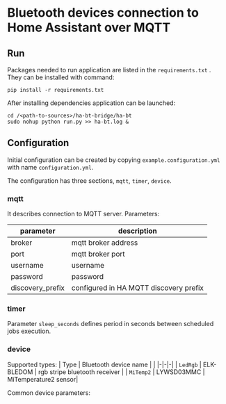 # Bluetooth devices connection to Home Assistant over MQTT

## Run

Packages needed to run application are listed in the `requirements.txt` .
They can be installed with command:
```
pip install -r requirements.txt
```
After installing dependencies application can be launched:

```
cd /<path-to-sources>/ha-bt-bridge/ha-bt
sudo nohup python run.py >> ha-bt.log &
```

## Configuration

Initial configuration can be created by copying `example.configuration.yml` 
with name `configuration.yml`.

The configuration has three sections, `mqtt`, `timer`, `device`.

### mqtt

It describes connection to MQTT server. Parameters:

| parameter| description |
|-|-|
|broker          | mqtt broker address|
|port            | mqtt broker port |
|username        | username |
|password        | password |
|discovery_prefix| configured in HA MQTT discovery prefix |

### timer

Parameter `sleep_seconds` defines period in seconds between scheduled jobs execution.

### device
Supported types:
| Type | Bluetooth device name | |
|-|-|-|
| `LedRgb`  | ELK-BLEDOM | rgb stripe bluetooth receiver |
| `MiTemp2` | LYWSD03MMC | MiTemperature2 sensor|

Common device parameters:

